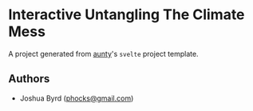# Interactive Untangling The Climate Mess

A project generated from [aunty](https://github.com/abcnews/aunty)'s `svelte` project template.

## Authors

- Joshua Byrd ([phocks@gmail.com](mailto:phocks@gmail.com))
